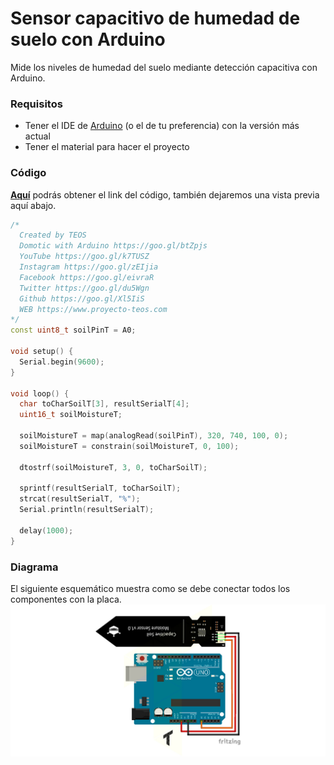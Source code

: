 # Sensor capacitivo de humedad de suelo con Arduino
Mide los niveles de humedad del suelo mediante detección capacitiva con Arduino.

### Requisitos
- Tener el IDE de [Arduino](https://www.arduino.cc/en/Main/Software) (o el de tu preferencia) con la versión más actual
- Tener el material para hacer el proyecto

### Código
**[Aquí](https://github.com/proyectoTEOS/Sensor-capacitivo-de-humedad-del-suelo-con-Arduino/blob/master/Sensor-capacitivo-de-humedad-del-suelo-con-Arduino.ino)** podrás obtener el link del código, también dejaremos una vista previa aquí abajo.

```c++
/*
  Created by TEOS
  Domotic with Arduino https://goo.gl/btZpjs
  YouTube https://goo.gl/k7TUSZ
  Instagram https://goo.gl/zEIjia
  Facebook https://goo.gl/eivraR
  Twitter https://goo.gl/du5Wgn
  Github https://goo.gl/Xl5IiS
  WEB https://www.proyecto-teos.com
*/
const uint8_t soilPinT = A0;

void setup() {
  Serial.begin(9600);
}

void loop() {
  char toCharSoilT[3], resultSerialT[4];
  uint16_t soilMoistureT;

  soilMoistureT = map(analogRead(soilPinT), 320, 740, 100, 0);
  soilMoistureT = constrain(soilMoistureT, 0, 100);

  dtostrf(soilMoistureT, 3, 0, toCharSoilT);

  sprintf(resultSerialT, toCharSoilT);
  strcat(resultSerialT, "%");
  Serial.println(resultSerialT);

  delay(1000);
}

```

### Diagrama
El siguiente esquemático muestra como se debe conectar todos los componentes con la placa.
![](https://github.com/proyectoTEOS/Sensor-capacitivo-de-humedad-de-suelo-con-Arduino/blob/master/Sensor-capacitivo-de-humedad-de-suelo-con-Arduino.jpg)
